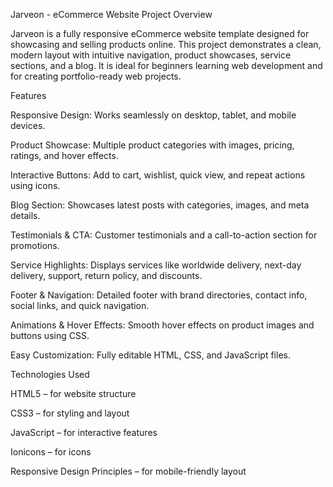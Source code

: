 Jarveon - eCommerce Website
Project Overview

Jarveon is a fully responsive eCommerce website template designed for showcasing and selling products online. This project demonstrates a clean, modern layout with intuitive navigation, product showcases, service sections, and a blog. It is ideal for beginners learning web development and for creating portfolio-ready web projects.

Features

Responsive Design: Works seamlessly on desktop, tablet, and mobile devices.

Product Showcase: Multiple product categories with images, pricing, ratings, and hover effects.

Interactive Buttons: Add to cart, wishlist, quick view, and repeat actions using icons.

Blog Section: Showcases latest posts with categories, images, and meta details.

Testimonials & CTA: Customer testimonials and a call-to-action section for promotions.

Service Highlights: Displays services like worldwide delivery, next-day delivery, support, return policy, and discounts.

Footer & Navigation: Detailed footer with brand directories, contact info, social links, and quick navigation.

Animations & Hover Effects: Smooth hover effects on product images and buttons using CSS.

Easy Customization: Fully editable HTML, CSS, and JavaScript files.

Technologies Used

HTML5 – for website structure

CSS3 – for styling and layout

JavaScript – for interactive features

Ionicons – for icons

Responsive Design Principles – for mobile-friendly layout

